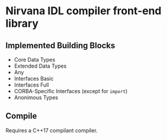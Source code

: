 # Nirvana IDL compiler front-end library

## Implemented Building Blocks

* Core Data Types
* Extended Data Types
* Any
* Interfaces Basic
* Interfaces Full
* CORBA-Specific Interfaces (except for `import`)
* Anonimous Types

## Compile
Requires a C++17 compilant compiler.
